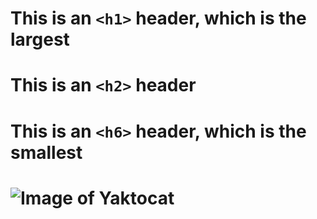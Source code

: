 # This is an `<h1>` header, which is the largest

# This is an `<h2>` header

# This is an `<h6>` header, which is the smallest
# ![Image of Yaktocat](https://octodex.github.com/images/yaktocat.png)
